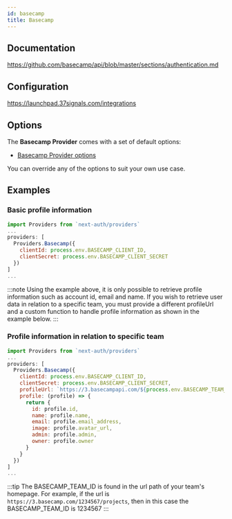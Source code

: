 ```yaml
---
id: basecamp
title: Basecamp
---
```


## Documentation

https://github.com/basecamp/api/blob/master/sections/authentication.md

## Configuration

https://launchpad.37signals.com/integrations

## Options

The **Basecamp Provider** comes with a set of default options:

- [Basecamp Provider options](https://github.com/nextauthjs/next-auth/blob/ead715219a5d7a6e882a6ba27fa56b03954d062d/src/providers/basecamp.js)

You can override any of the options to suit your own use case.

## Examples

### Basic profile information

```js
import Providers from `next-auth/providers`
...
providers: [
  Providers.Basecamp({
    clientId: process.env.BASECAMP_CLIENT_ID,
    clientSecret: process.env.BASECAMP_CLIENT_SECRET
  })
]
...
```

:::note
Using the example above, it is only possible to retrieve profile information such as account id, email and name. If you wish to retrieve user data in relation to a specific team, you must provide a different profileUrl and a custom function to handle profile information as shown in the example below.
:::

### Profile information in relation to specific team

```js
import Providers from `next-auth/providers`
...
providers: [
  Providers.Basecamp({
    clientId: process.env.BASECAMP_CLIENT_ID,
    clientSecret: process.env.BASECAMP_CLIENT_SECRET,
    profileUrl: `https://3.basecampapi.com/${process.env.BASECAMP_TEAM_ID}/my/profile.json`,
    profile: (profile) => {
      return {
        id: profile.id,
        name: profile.name,
        email: profile.email_address,
        image: profile.avatar_url,
        admin: profile.admin,
        owner: profile.owner
      }
    }
  })
]
...
```

:::tip
The BASECAMP_TEAM_ID is found in the url path of your team's homepage. For example, if the url is `https://3.basecamp.com/1234567/projects`, then in this case the BASECAMP_TEAM_ID is 1234567
:::
